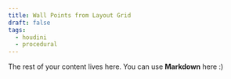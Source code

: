 ```yaml
---
title: Wall Points from Layout Grid
draft: false
tags:
  - houdini
  - procedural
---
```

 
The rest of your content lives here. You can use **Markdown** here :)